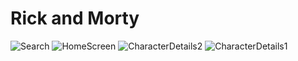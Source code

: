 # Rick and Morty

![Search](https://github.com/A-Shanan/RickandMorty/assets/75578566/9089b315-28ec-45f0-a0c5-0b9b9a631388)
![HomeScreen](https://github.com/A-Shanan/RickandMorty/assets/75578566/19fcae50-5d17-4e64-82ba-81e1ba531fce)
![CharacterDetails2](https://github.com/A-Shanan/RickandMorty/assets/75578566/caa5dfd9-ee54-41cb-949d-f740077e0d94)
![CharacterDetails1](https://github.com/A-Shanan/RickandMorty/assets/75578566/6055d189-1e81-4783-ac53-49932df9af60)
